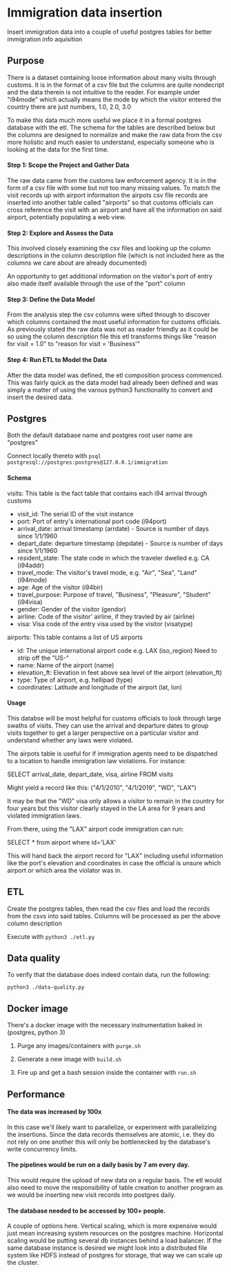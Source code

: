 # Immigration data insertion

Insert immigration data into a couple of useful postgres tables for better
immigration info aquisition

## Purpose

There is a dataset containing loose information about many visits through customs. It is
in the format of a csv file but the columns are quite nondecript and the data therein
is not intuitive to the reader. For example under "i94mode" which actually means the
mode by which the visitor entered the country there are just numbers, 1.0, 2.0, 3.0

To make this data much more useful we place it in a formal postgres database with the
etl. The schema for the tables are described below but the columns are designed to normalize
and make the raw data from the csv more holistic and much easier to understand, especially
someone who is looking at the data for the first time.

#### Step 1: Scope the Project and Gather Data

The raw data came from the customs law enforcement agency. It is in the form of a csv file
with some but not too many missing values. To match the visit records up with airport information
the airpots csv file records are inserted into another table called "airports" so that customs
officials can cross reference the visit with an airport and have all the information on said
airport, potentially populating a web view.

#### Step 2: Explore and Assess the Data

This involved closely examining the csv files and looking up the column descriptions in the
column description file (which is not included here as the columns we care about are already
documented)

An opportunity to get additional information on the visitor's port of entry also made itself
available through the use of the "port" column

#### Step 3: Define the Data Model

From the analysis step the csv columns were sifted through to discover which columns contained
the most useful information for customs officials. As previously stated the raw data was not
as reader friendly as it could be so using the column description file this etl transforms
things like "reason for visit = 1.0" to "reason for visit = 'Business'"

#### Step 4: Run ETL to Model the Data

After the data model was defined, the etl composition process commenced. This was fairly quick
as the data model had already been defined and was simply a matter of using the varous
python3 functionality to convert and insert the desired data.

## Postgres

Both the default database name and postgres root user name are "postgres"

Connect locally thereto with ```psql postgresql://postgres:postgres@127.0.0.1/immigration```

#### Schema

visits: This table is the fact table that contains each i94 arrival through customs
  - visit_id: The serial ID of the visit instance
  - port: Port of entry's international port code (i94port)
  - arrival_date: arrival timestamp (arrdate) - Source is number of days since 1/1/1960
  - depart_date: departure timestamp (depdate) - Source is number of days since 1/1/1960
  - resident_state: The state code in which the traveler dwelled e.g. CA (i94addr)
  - travel_mode: The visitor's travel mode, e.g. "Air", "Sea", "Land" (i94mode)
  - age: Age of the visitor (i94bir)
  - travel_purpose: Purpose of travel, "Business", "Pleasure", "Student" (i94visa)
  - gender: Gender of the visitor (gendor)
  - airline: Code of the visitor' airline, if they travled by air (airline)
  - visa: Visa code of the entry visa used by the visitor (visatype)

airports: This table contains a list of US airports
  - id: The unique international airport code e.g. LAX (iso_region) Need to strip off the "US-"
  - name: Name of the airport (name)
  - elevation_ft: Elevation in feet above sea level of the airport (elevation_ft)
  - type: Type of airport, e.g. hellipad (type)
  - coordinates: Latitude and longitude of the airport (lat, lon)

#### Usage

This databse will be most helpful for customs officials to look through large swaths of visits.
They can use the arrival and departure dates to group visits together to get a larger perspective
on a particular visitor and understand whether any laws were violated.

The airpots table is useful for if immigration agents need to be dispatched to a location to
handle immigration law violations. For instance:

SELECT arrival_date, depart_date, visa, airline FROM visits

Might yield a record like this: ("4/1/2010", "4/1/2019", "WD", "LAX")

It may be that the "WD" visa only allows a visitor to remain in the country
for four years but this visitor clearly stayed in the LA area for 9 years and
violated immigration laws.

From there, using the "LAX" airport code immigration can run:

SELECT * from airport where id='LAX'

This will hand back the airport record for "LAX" including useful information like
the port's elevation and coordinates in case the official is unsure which airport
or which area the violator was in. 

## ETL

Create the postgres tables, then read the csv files and load the records from the csvs
into said tables. Columns will be processed as per the above column description

Execute with ```python3 ./etl.py```

## Data quality

To verify that the database does indeed contain data, run the following:

```python3 ./data-quality.py```

## Docker image

There's a docker image with the necessary instrumentation baked in (postgres, python 3)

1) Purge any images/containers with ```purge.sh```

2) Generate a new image with ```build.sh```

3) Fire up and get a bash session inside the container with ```run.sh```

## Performance

#### The data was increased by 100x

In this case we'll likely want to parallelize, or experiment with parallelizing the
insertions. Since the data records themselves are atomic, i.e. they do not rely on
one another this will only be bottlenecked by the database's write concurrency limits.

#### The pipelines would be run on a daily basis by 7 am every day.

This would require the upload of new data on a regular basis. The etl would also need
to move the responsibility of table creation to another program as we would be inserting
new visit records into postgres daily.

#### The database needed to be accessed by 100+ people.

A couple of options here. Vertical scaling, which is more expensive would just mean increasing
system resources on the postgres machine. Horizontal scaling would be putting several db instances
behind a load balancer. If the same database instance is desired we might look into a distributed
file system like HDFS instead of postgres for storage, that way we can scale up the cluster.


